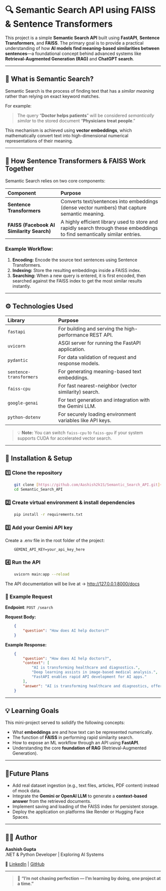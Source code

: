 # 🔍 Semantic Search API using FAISS & Sentence Transformers

This project is a simple **Semantic Search API** built using **FastAPI**, **Sentence Transformers**, and **FAISS**. The primary goal is to provide a practical understanding of how **AI models find meaning-based similarities between sentences**—a foundational concept behind advanced systems like **Retrieval-Augmented Generation (RAG)** and **ChatGPT search**.

---

## 🧠 What is Semantic Search? 

Semantic Search is the process of finding text that has a *similar meaning* rather than relying on exact keyword matches.

For example:
> The query “**Doctor helps patients**” will be considered *semantically similar* to the stored document “**Physicians treat people**.”

This mechanism is achieved using **vector embeddings**, which mathematically convert text into high-dimensional numerical representations of their meaning.

---

## 🧩 How Sentence Transformers & FAISS Work Together

Semantic Search relies on two core components:

| Component | Purpose |
| :--- | :--- |
| **Sentence Transformers** | Converts text/sentences into embeddings (dense vector numbers) that capture semantic meaning. |
| **FAISS (Facebook AI Similarity Search)** | A highly efficient library used to store and rapidly search through these embeddings to find semantically similar entries. |

### Example Workflow:
1.  **Encoding:** Encode the source text sentences using Sentence Transformers.
2.  **Indexing:** Store the resulting embeddings inside a FAISS index.
3.  **Searching:** When a new query is entered, it is first encoded, then searched against the FAISS index to get the most similar results instantly.

---

## ⚙️ Technologies Used

| Library | Purpose |
| :--- | :--- |
| `fastapi` | For building and serving the high-performance REST API. |
| `uvicorn` | ASGI server for running the FastAPI application. |
| `pydantic` | For data validation of request and response models. |
| `sentence-transformers` | For generating meaning-based text embeddings. |
| `faiss-cpu` | For fast nearest-neighbor (vector similarity) search. |
| `google-genai` | For text generation and integration with the Gemini LLM. |
| `python-dotenv` | For securely loading environment variables like API keys. |

> 💡 **Note:** You can switch `faiss-cpu` to `faiss-gpu` if your system supports CUDA for accelerated vector search.

---

## 🧰 Installation & Setup 

### 1️⃣ Clone the repository 

```bash
    git clone [https://github.com/Aashish2k1S/Semantic_Search_API.git](https://github.com/Aashish2k1S/Semantic_Search_API.git)
    cd Semantic_Search_API
```

### 2️⃣ Create virtual environment & install dependencies 

```bash
    pip install -r requirements.txt
```

### 3️⃣ Add your Gemini API key 

Create a .env file in the root folder of the project:

```
    GEMINI_API_KEY=your_api_key_here
```

### 4️⃣ Run the API 

```bash 
    uvicorn main:app --reload
```

The API documentation will be live at → http://127.0.0.1:8000/docs

### 🧩 Example Request 

**Endpoint**: `POST /search`

**Request Body:**

```json
    {
        "question": "How does AI help doctors?"
    }
```

**Example Response:**

```json 
    {
        "question": "How does AI help doctors?",
        "context": [
            "AI is transforming healthcare and diagnostics.",
            "Deep learning assists in image-based medical analysis.",
            "FastAPI enables rapid API development for AI apps."
        ],
        "answer": "AI is transforming healthcare and diagnostics, offering significant assistance to doctors. It helps by revolutionizing the way medical information is processed and understood. Specifically, deep learning, a key AI technology, assists doctors with medical analysis. This support is particularly beneficial for image-based medical analysis, aiding in more accurate and efficient diagnoses."
    }
```

---

## 💡 Learning Goals

This mini-project served to solidify the following concepts:

- What **embeddings** are and how text can be represented numerically.
- The function of **FAISS** in performing rapid similarity search.
- How to expose an ML workflow through an API using **FastAPI**.
- Understanding the core **foundation of RAG** (Retrieval-Augmented Generation).

---

## 🧩Future Plans

- Add real dataset ingestion (e.g., text files, articles, PDF content) instead of mock data.
- Integrate the **Gemini or OpenAI LLM** to generate a **context-based answer** from the retrieved documents.
- Implement saving and loading of the FAISS index for persistent storage.
- Deploy the application on platforms like Render or Hugging Face Spaces.

---

## 👨‍💻 Author

**Aashish Gupta**  
.NET & Python Developer | Exploring AI Systems

🔗 [LinkedIn](https://www.linkedin.com/in/aashish2k1s) | [GitHub](https://github.com/Aashish2k1S)  

---

> 🌱 **“I’m not chasing perfection — I’m learning by doing, one project at a time.”**  



<!-- 📝 Draft for the 31 Oct Post

⚙️ Just Built: Semantic Search API with FAISS + FastAPI

This week, I explored how vector embeddings power semantic search —
enabling AI systems to understand meaning, not just keywords.

🧠 My mini project uses:

FAISS (Facebook AI Similarity Search) for vector storage

SentenceTransformers for generating embeddings

FastAPI for serving real-time semantic search queries

🔍 You can enter any query, and it returns conceptually similar results —
a foundation for RAG (Retrieval-Augmented Generation) pipelines that power modern LLM apps.

💻 GitHub: github.com/Aashish2k1S/SemanticSearchAPI

🌱 Learning AI step-by-step — from summarization to semantic understanding.

#Python #FastAPI #AI #FAISS #SemanticSearch #LLM #APIDevelopment #LearningEveryday -->
